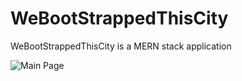 # WeBootStrappedThisCity
WeBootStrappedThisCity is a MERN stack application 

![Main Page](/images/webootstrappedthiscity1.png)
